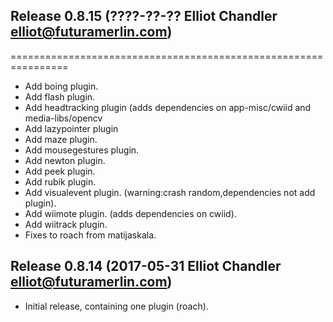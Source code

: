## Release 0.8.15 (????-??-?? Elliot Chandler <elliot@futuramerlin.com>)
================================================================

- Add boing plugin.
- Add flash plugin.
- Add headtracking plugin (adds dependencies on app-misc/cwiid and media-libs/opencv
- Add lazypointer plugin 
- Add maze plugin.
- Add mousegestures plugin.
- Add newton plugin.
- Add peek plugin.
- Add rubik plugin.
- Add visualevent plugin. (warning:crash random,dependencies not add plugin).
- Add wiimote plugin. (adds dependencies on cwiid).
- Add wiitrack plugin.
- Fixes to roach from matijaskala.

## Release 0.8.14 (2017-05-31 Elliot Chandler <elliot@futuramerlin.com>)

- Initial release, containing one plugin (roach).
